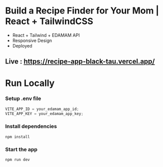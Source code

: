 # Build a Recipe Finder for Your Mom | React + TailwindCSS

- React + Tailwind + EDAMAM API
- Responsive Design
- Deployed

## Live : https://recipe-app-black-tau.vercel.app/

# Run Locally

### Setup .env file

```js
VITE_APP_ID = your_edamam_app_id;
VITE_APP_KEY = your_edamam_app_key;
```

### Install dependencies

```shell
npm install
```

### Start the app

```shell
npm run dev
```
